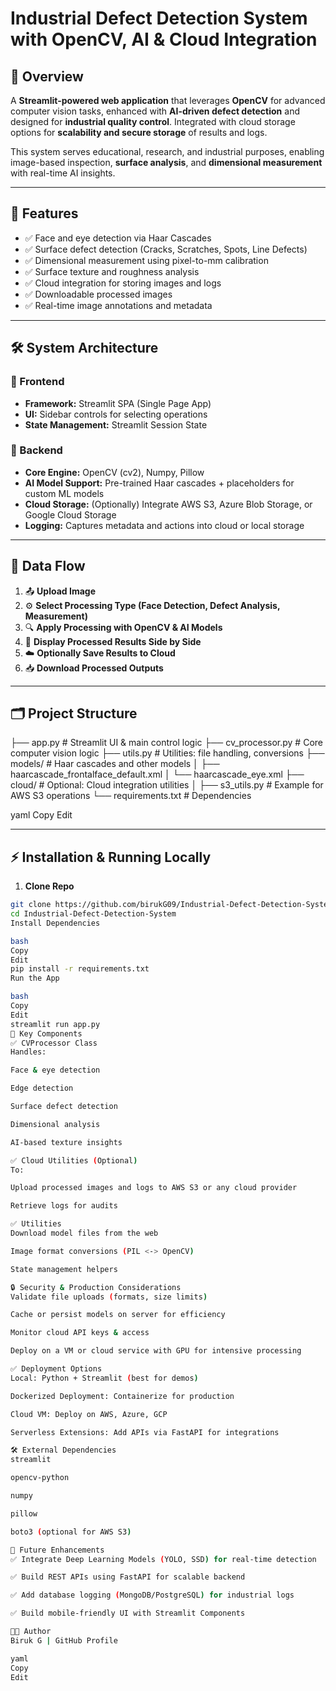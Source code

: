 # Industrial Defect Detection System with OpenCV, AI & Cloud Integration

## 📌 Overview
A **Streamlit-powered web application** that leverages **OpenCV** for advanced computer vision tasks, enhanced with **AI-driven defect detection** and designed for **industrial quality control**. Integrated with cloud storage options for **scalability and secure storage** of results and logs.

This system serves educational, research, and industrial purposes, enabling image-based inspection, **surface analysis**, and **dimensional measurement** with real-time AI insights.

---

## 🚀 Features
- ✅ Face and eye detection via Haar Cascades
- ✅ Surface defect detection (Cracks, Scratches, Spots, Line Defects)
- ✅ Dimensional measurement using pixel-to-mm calibration
- ✅ Surface texture and roughness analysis
- ✅ Cloud integration for storing images and logs
- ✅ Downloadable processed images
- ✅ Real-time image annotations and metadata

---

## 🛠️ System Architecture

### 📌 Frontend
- **Framework:** Streamlit SPA (Single Page App)
- **UI:** Sidebar controls for selecting operations
- **State Management:** Streamlit Session State

### 📌 Backend
- **Core Engine:** OpenCV (cv2), Numpy, Pillow
- **AI Model Support:** Pre-trained Haar cascades + placeholders for custom ML models
- **Cloud Storage:** (Optionally) Integrate AWS S3, Azure Blob Storage, or Google Cloud Storage
- **Logging:** Captures metadata and actions into cloud or local storage

---

## 🔄 Data Flow

1. 📤 **Upload Image**
2. ⚙️ **Select Processing Type (Face Detection, Defect Analysis, Measurement)**
3. 🔍 **Apply Processing with OpenCV & AI Models**
4. 🎯 **Display Processed Results Side by Side**
5. ☁️ **Optionally Save Results to Cloud**
6. 📥 **Download Processed Outputs**

---

## 🗂️ Project Structure
├── app.py # Streamlit UI & main control logic
├── cv_processor.py # Core computer vision logic
├── utils.py # Utilities: file handling, conversions
├── models/ # Haar cascades and other models
│ ├── haarcascade_frontalface_default.xml
│ └── haarcascade_eye.xml
├── cloud/ # Optional: Cloud integration utilities
│ ├── s3_utils.py # Example for AWS S3 operations
└── requirements.txt # Dependencies

yaml
Copy
Edit

---

## ⚡ Installation & Running Locally
1. **Clone Repo**
```bash
git clone https://github.com/birukG09/Industrial-Defect-Detection-System.git
cd Industrial-Defect-Detection-System
Install Dependencies

bash
Copy
Edit
pip install -r requirements.txt
Run the App

bash
Copy
Edit
streamlit run app.py
🧩 Key Components
✅ CVProcessor Class
Handles:

Face & eye detection

Edge detection

Surface defect detection

Dimensional analysis

AI-based texture insights

✅ Cloud Utilities (Optional)
To:

Upload processed images and logs to AWS S3 or any cloud provider

Retrieve logs for audits

✅ Utilities
Download model files from the web

Image format conversions (PIL <-> OpenCV)

State management helpers

🔒 Security & Production Considerations
Validate file uploads (formats, size limits)

Cache or persist models on server for efficiency

Monitor cloud API keys & access

Deploy on a VM or cloud service with GPU for intensive processing

✅ Deployment Options
Local: Python + Streamlit (best for demos)

Dockerized Deployment: Containerize for production

Cloud VM: Deploy on AWS, Azure, GCP

Serverless Extensions: Add APIs via FastAPI for integrations

🛠️ External Dependencies
streamlit

opencv-python

numpy

pillow

boto3 (optional for AWS S3)

🔮 Future Enhancements
✅ Integrate Deep Learning Models (YOLO, SSD) for real-time detection

✅ Build REST APIs using FastAPI for scalable backend

✅ Add database logging (MongoDB/PostgreSQL) for industrial logs

✅ Build mobile-friendly UI with Streamlit Components

🧑‍💻 Author
Biruk G | GitHub Profile

yaml
Copy
Edit
